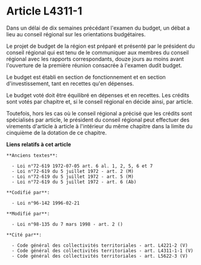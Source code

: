# Article L4311-1

Dans un délai de dix semaines précédant l'examen du budget, un débat a lieu au conseil régional sur les orientations
budgétaires.

Le projet de budget de la région est préparé et présenté par le président du conseil régional qui est tenu de le communiquer
aux membres du conseil régional avec les rapports correspondants, douze jours au moins avant l'ouverture de la première
réunion consacrée à l'examen dudit budget.

Le budget est établi en section de fonctionnement et en section d'investissement, tant en recettes qu'en dépenses.

Le budget voté doit être équilibré en dépenses et en recettes. Les crédits sont votés par chapitre et, si le conseil régional
en décide ainsi, par article.

Toutefois, hors les cas où le conseil régional a précisé que les crédits sont spécialisés par article, le président du
conseil régional peut effectuer des virements d'article à article à l'intérieur du même chapitre dans la limite du cinquième
de la dotation de ce chapitre.

**Liens relatifs à cet article**

	**Anciens textes**:

	  - Loi n°72-619 1972-07-05 art. 6 al. 1, 2, 5, 6 et 7
	  - Loi n°72-619 du 5 juillet 1972 - art. 2 (M)
	  - Loi n°72-619 du 5 juillet 1972 - art. 5 (M)
	  - Loi n°72-619 du 5 juillet 1972 - art. 6 (Ab)

	**Codifié par**:

	  - Loi n°96-142 1996-02-21

	**Modifié par**:

	  - Loi n°98-135 du 7 mars 1998 - art. 2 ()

	**Cité par**:

	  - Code général des collectivités territoriales - art. L4221-2 (V)
	  - Code général des collectivités territoriales - art. L4311-1-1 (V)
	  - Code général des collectivités territoriales - art. L5622-3 (V)
